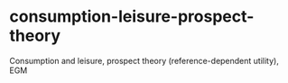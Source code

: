 # consumption-leisure-prospect-theory
Consumption and leisure, prospect theory (reference-dependent utility), EGM
